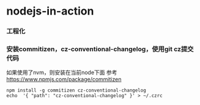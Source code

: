 # nodejs-in-action
### 工程化
### 安装commitizen，cz-conventional-changelog，使用git cz提交代码
如果使用了nvm，则安装在当前node下面
参考 https://www.npmjs.com/package/commitizen
```shell
npm install -g commitizen cz-conventional-changelog
echo  '{ "path": "cz-conventional-changelog" }' > ~/.czrc
```
